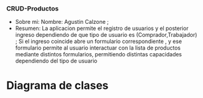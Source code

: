 ### CRUD-Productos

- Sobre mi: Nombre: Agustin Calzone ;
- Resumen: La aplicacion permite el registro de usuarios y el posterior ingreso dependiendo de que tipo de usuario es (Comprador,Trabajador) ; Si el ingreso coincide abre un formulario correspondiente , y ese formulario permite al usuario interactuar con la lista de productos mediante distintos formularios, permitiendo distintas capacidades dependiendo del tipo de usuario

# Diagrama de clases
